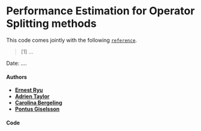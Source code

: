 # Performance Estimation for Operator Splitting methods

This code comes jointly with the following [`reference`](...).

> [1] ...

Date:    ....

#### Authors
- [**Ernest Ryu**](http://www.math.ucla.edu/~eryu/)
- [**Adrien Taylor**](http://www.di.ens.fr/~ataylor/)
- [**Carolina Bergeling**](http://www.control.lth.se/staff/carolina-bergeling/)
- [**Pontus Giselsson**](http://www.control.lth.se/staff/pontus-giselsson/)

#### Code


 




